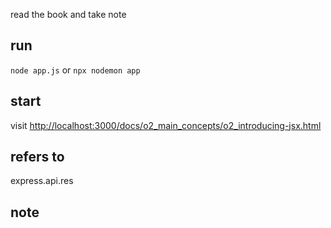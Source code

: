 read the book and take note

## run
`node app.js`
or 
`npx nodemon app`

## start
visit [http://localhost:3000/docs/o2_main_concepts/o2_introducing-jsx.html](http://localhost:3000/docs/o2_main_concepts/o2_introducing-jsx.html)


## refers to
express.api.res


## note
